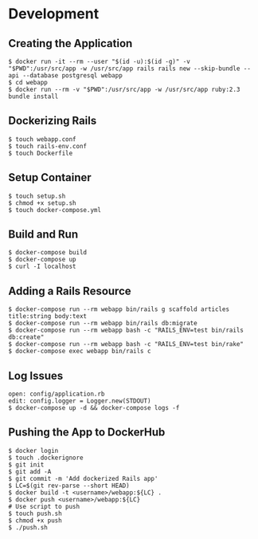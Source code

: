 # Development

## Creating the Application

```
$ docker run -it --rm --user "$(id -u):$(id -g)" -v "$PWD":/usr/src/app -w /usr/src/app rails rails new --skip-bundle --api --database postgresql webapp
$ cd webapp
$ docker run --rm -v "$PWD":/usr/src/app -w /usr/src/app ruby:2.3 bundle install
```

## Dockerizing Rails

```
$ touch webapp.conf
$ touch rails-env.conf
$ touch Dockerfile
```

## Setup Container

```
$ touch setup.sh
$ chmod +x setup.sh
$ touch docker-compose.yml
```

## Build and Run

```
$ docker-compose build
$ docker-compose up
$ curl -I localhost
```

## Adding a Rails Resource

```
$ docker-compose run --rm webapp bin/rails g scaffold articles title:string body:text
$ docker-compose run --rm webapp bin/rails db:migrate
$ docker-compose run --rm webapp bash -c "RAILS_ENV=test bin/rails db:create"
$ docker-compose run --rm webapp bash -c "RAILS_ENV=test bin/rake"
$ docker-compose exec webapp bin/rails c
```

## Log Issues

```
open: config/application.rb
edit: config.logger = Logger.new(STDOUT)
$ docker-compose up -d && docker-compose logs -f
```

## Pushing the App to DockerHub

```
$ docker login
$ touch .dockerignore
$ git init
$ git add -A
$ git commit -m 'Add dockerized Rails app'
$ LC=$(git rev-parse --short HEAD)
$ docker build -t <username>/webapp:${LC} .
$ docker push <username>/webapp:${LC}
# Use script to push
$ touch push.sh
$ chmod +x push
$ ./push.sh
```
